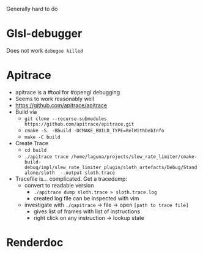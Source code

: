 Generally hard to do

# Glsl-debugger

Does not work `debugee killed`

# Apitrace

- apitrace is a #tool for #opengl debugging
- Seems to work reasonably well
- <https://github.com/apitrace/apitrace>
- Build via
	- ```git clone --recurse-submodules  https://github.com/apitrace/apitrace.git```
	- ```cmake -S. -Bbuild -DCMAKE_BUILD_TYPE=RelWithDebInfo```
	- ```make -C build```
- Create Trace
	- ```cd build```
	- ```./apitrace trace /home/laguna/projects/slew_rate_limiter/cmake-build-debug/impl/slew_rate_limiter_plugin/sloth_artefacts/Debug/Standalone/sloth  --output sloth.trace```
- Tracefile is... complicated. Get a tracedump:
	- convert to readable version
		- ```./apitrace dump sloth.trace > sloth.trace.log```
		- created log file can be inspected with vim
	- investigate with `./qapitrace` -> file -> open `[path to trace file]`
		- gives list of frames with list of instructions
		- right click on any instruction -> lookup state

# Renderdoc
